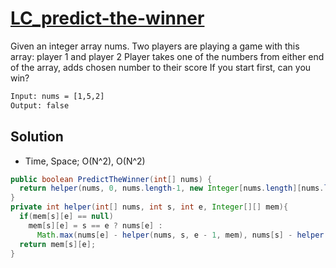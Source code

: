 # [LC_predict-the-winner](https://leetcode.com/problems/predict-the-winner)

Given an integer array nums. Two players are playing a game with this array: player 1 and player 2
Player takes one of the numbers from either end of the array, adds chosen number to their score
If you start first, can you win?

```txt
Input: nums = [1,5,2]
Output: false
```

## Solution

* Time, Space; O(N^2), O(N^2)

```java
public boolean PredictTheWinner(int[] nums) {
  return helper(nums, 0, nums.length-1, new Integer[nums.length][nums.length]) >= 0;
}
private int helper(int[] nums, int s, int e, Integer[][] mem){
  if(mem[s][e] == null)
    mem[s][e] = s == e ? nums[e] :
      Math.max(nums[e] - helper(nums, s, e - 1, mem), nums[s] - helper(nums, s + 1, e, mem));
  return mem[s][e];
}
```
